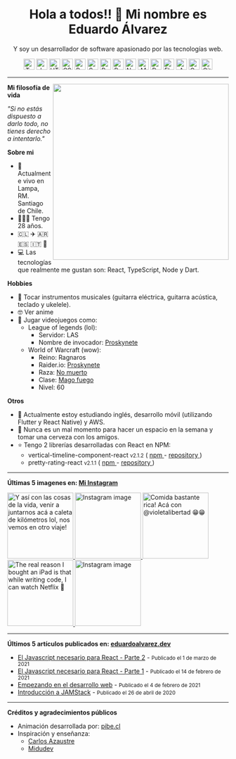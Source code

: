 <h1 align="center">Hola a todos!! 👋 Mi nombre es Eduardo Álvarez</h1>
<p align="center">
  Y soy un desarrollador de software apasionado por las tecnologías web.
</p>

<p align="center">
  <img
    src="https://github.com/Proskynete/Proskynete/blob/master/images/icons/ts.png?raw=true"
    width="25"
    height="25"
    title="Typescript"
  />
  <img
    src="https://github.com/Proskynete/Proskynete/blob/master/images/icons/js.png?raw=true"
    width="25"
    height="25"
    title="Javascript"
  />
  <img
    src="https://github.com/Proskynete/Proskynete/blob/master/images/icons/html5.png?raw=true"
    width="25"
    height="25"
    title="HTML5"
  />
  <img
    src="https://github.com/Proskynete/Proskynete/blob/master/images/icons/css3.png?raw=true"
    width="25"
    height="25"
    title="CSS3"
  />
  <img
    src="https://github.com/Proskynete/Proskynete/blob/master/images/icons/bootstrap.png?raw=true"
    width="25"
    height="25"
    title="Bootstrap"
  />
  <img
    src="https://github.com/Proskynete/Proskynete/blob/master/images/icons/sass.png?raw=true"
    width="25"
    height="25"
    title="Sass"
  />
  <img
    src="https://github.com/Proskynete/Proskynete/blob/master/images/icons/react.png?raw=true"
    width="25"
    height="25"
    title="React"
  />
  <img
    src="https://github.com/Proskynete/Proskynete/blob/master/images/icons/redux.png?raw=true"
    width="25"
    height="25"
    title="Redux"
  />
  <img
    src="https://github.com/Proskynete/Proskynete/blob/master/images/icons/node.png?raw=true"
    width="25"
    height="25"
    title="Nodejs"
  />
  <img
    src="https://github.com/Proskynete/Proskynete/blob/master/images/icons/mongodb.png?raw=true"
    width="25"
    height="25"
    title="MongoDB"
  />
  <img
    src="https://github.com/Proskynete/Proskynete/blob/master/images/icons/dart.png?raw=true"
    width="25"
    height="25"
    title="Dart"
  />
  <img
    src="https://github.com/Proskynete/Proskynete/blob/master/images/icons/flutter.png?raw=true"
    width="25"
    height="25"
    title="Flutter"
  />
  <img
    src="https://github.com/Proskynete/Proskynete/blob/master/images/icons/aws.png?raw=true"
    width="25"
    height="25"
    title="Amazon Web Services"
  />
  <img
    src="https://github.com/Proskynete/Proskynete/blob/master/images/icons/gcp.png?raw=true"
    width="25"
    height="25"
    title="Google Cloud Platform"
  />
  <img
    src="https://github.com/Proskynete/Proskynete/blob/master/images/icons/git.png?raw=true"
    width="25"
    height="25"
    title="Git"
  />
</p>

---

<img
  width="400"
  align="right"
  src="https://github.com/Proskynete/Proskynete/blob/master/images/proskynete.gif?raw=true"
/>

<p align="left">
  <strong>Mi filosofía de vida</strong>
</p>
<p>
  <i>"Si no estás dispuesto a darlo todo, no tienes derecho a intentarlo."</i>
</p>

<p align="left">
  <strong>Sobre mi</strong>
</p>
<ul>
  <li>📍 Actualmente vivo en Lampa, RM. Santiago de Chile.</li>
  <li>👨🏼‍💻 Tengo 28 años.</li>
  <li>🇨🇱 ✈️ 🇦🇷 🇪🇸 🇮🇹 🗿</li>
  <li>
    💻 Las tecnologías que realmente me gustan son: React, TypeScript, Node y
    Dart.
  </li>
</ul>

<p align="left">
  <strong>Hobbies</strong>
</p>
<ul>
  <li>
    🎼 Tocar instrumentos musicales (guitarra eléctrica, guitarra acústica,
    teclado y ukelele).
  </li>
  <li>🤓 Ver anime</li>
  <li>
    👾 Jugar videojuegos como:
    <ul>
      <li>
        League of legends (lol):
        <ul>
          <li>Servidor: LAS</li>
          <li>
            Nombre de invocador:
            <a
              href="https://www.leagueofgraphs.com/es/summoner/las/proskynete"
              target="_blank"
            >
              Proskynete
            </a>
          </li>
        </ul>
      </li>
      <li>
        World of Warcraft (wow):
        <ul>
          <li>Reino: Ragnaros</li>
          <li>
            Raider.io:
            <a
              href="https://raider.io/characters/us/ragnaros/Proskynete"
              target="_blank"
            >
              Proskynete
            </a>
          </li>
          <li>
            Raza:
            <a
              href="https://worldofwarcraft.com/en-us/game/races/undead"
              target="_blank"
            >
              No muerto
            </a>
          </li>
          <li>
            Clase:
            <a
              href="https://worldofwarcraft.com/en-us/game/talent-calculator#mage/fire"
              target="_blank"
            >
              Mago fuego
            </a>
          </li>
          <li>Nivel: 60</li>
        </ul>
      </li>
    </ul>
  </li>
</ul>

<p align="left">
  <strong>Otros</strong>
</p>
<ul>
  <li>
    📖 Actualmente estoy estudiando inglés, desarrollo móvil (utilizando Flutter
    y React Native) y AWS.
  </li>
  <li>
    🍺 Nunca es un mal momento para hacer un espacio en la semana y tomar una
    cerveza con los amigos.
  </li>
  <li>
    ⭐ Tengo 2 librerías desarrolladas con React en NPM:
    <ul>
      <li>
        vertical-timeline-component-react <small>v2.1.2</small> (
        <a
          href="https://www.npmjs.com/package/vertical-timeline-component-react"
          target="_blank"
        >
          npm
        </a>
        -
        <a
          href="https://github.com/Proskynete/vertical-timeline-component-react"
          target="_blank"
        >
          repository
        </a>
        )
      </li>
      <li>
        pretty-rating-react <small>v2.1.1</small> (
        <a
          href="https://www.npmjs.com/package/pretty-rating-react"
          target="_blank"
        >
          npm
        </a>
        -
        <a
          href="https://github.com/Proskynete/pretty-rating-react"
          target="_blank"
        >
          repository
        </a>
        )
      </li>
    </ul>
  </li>
</ul>

---

<p align="left">
  <strong>
    Últimas 5 imagenes en:
    <a href="https://instagram.com/proskynete" target="_blank">
      Mi Instagram
    </a>
  </strong>
</p>

<a href="https://www.instagram.com/p/CYQ92X5Ay-x" target="_blank">
  <img
    src="https://scontent-muc2-1.cdninstagram.com/v/t51.2885-15/271118452_150926767288340_6658601939174927593_n.jpg?stp=c0.175.1406.1406a_dst-jpg_e35_s640x640_sh0.08&_nc_ht=scontent-muc2-1.cdninstagram.com&_nc_cat=108&_nc_ohc=gIjNkjpBCBIAX9tGTux&edm=ABfd0MgBAAAA&ccb=7-4&oh=00_AT8DRN_fmiDGHG5y0sD-iOuRa3iJDjP7v3ws6pl0QibCLA&oe=6226236F&_nc_sid=7bff83"
    alt="Y así con las cosas de la vida, venir a juntarnos acá a caleta de kilómetros lol, nos vemos en otro viaje!"
    width="150"
    height="150"
  />
</a>
<a href="https://www.instagram.com/p/CYO9EFpAYC6" target="_blank">
  <img
    src="https://scontent-muc2-1.cdninstagram.com/v/t51.2885-15/271147100_2386490614820726_160259203668310633_n.jpg?stp=c0.180.1440.1440a_dst-jpg_e35_s640x640_sh0.08&_nc_ht=scontent-muc2-1.cdninstagram.com&_nc_cat=102&_nc_ohc=B_ajLqAfPSAAX-UI2E8&edm=ABfd0MgBAAAA&ccb=7-4&oh=00_AT80TCOgqf0H98yF5tkjs6Jra8oCWFwjaH_tFZS9IEignQ&oe=62268F27&_nc_sid=7bff83"
    alt="Instagram image"
    width="150"
    height="150"
  />
</a>
<a href="https://www.instagram.com/p/CVYaKmUlAud" target="_blank">
  <img
    src="https://scontent-muc2-1.cdninstagram.com/v/t51.2885-15/247426394_552635039163688_5284049663495821167_n.jpg?stp=c180.0.1080.1080a_dst-jpg_e35_s640x640_sh0.08&_nc_ht=scontent-muc2-1.cdninstagram.com&_nc_cat=104&_nc_ohc=5Sc0NTxSbiwAX8NgPXx&edm=ABfd0MgBAAAA&ccb=7-4&oh=00_AT-hm3ceKvkXVn4f-AZkBHH-Hx9YlFT6_s_8UhTdbDl6Uw&oe=6226822B&_nc_sid=7bff83"
    alt="Comida bastante rica! 
Acá con @violetalibertad 😁😁"
    width="150"
    height="150"
  />
</a>
<a href="https://www.instagram.com/p/CT0zvVAAHW3" target="_blank">
  <img
    src="https://scontent-muc2-1.cdninstagram.com/v/t51.2885-15/242050871_243023651082985_1418961891220065825_n.jpg?stp=c180.0.1080.1080a_dst-jpg_e35_s640x640_sh0.08&_nc_ht=scontent-muc2-1.cdninstagram.com&_nc_cat=101&_nc_ohc=jwtt5817K8kAX-xbIUD&edm=ABfd0MgBAAAA&ccb=7-4&oh=00_AT9-zYDHRpe57xxDeL_1KEXV0Pt0vlNPnz5dGuKuRg1MRA&oe=6225BC90&_nc_sid=7bff83"
    alt="The real reason I bought an iPad is that while writing code, I can watch Netflix 🤭"
    width="150"
    height="150"
  />
</a>
<a href="https://www.instagram.com/p/CR2u5VMDP1R" target="_blank">
  <img
    src="https://scontent-muc2-1.cdninstagram.com/v/t51.2885-15/223421266_219015820001961_8188634106651211309_n.jpg?stp=c0.133.1066.1066a_dst-jpg_e35_s640x640_sh0.08&_nc_ht=scontent-muc2-1.cdninstagram.com&_nc_cat=109&_nc_ohc=v37IuGyM0oYAX-0bkL3&edm=ABfd0MgBAAAA&ccb=7-4&oh=00_AT-TxVZKgEBlj50BPNPy3MNRJ7hssXd1sNREIWWbo2Tcag&oe=6225655E&_nc_sid=7bff83"
    alt="Instagram image"
    width="150"
    height="150"
  />
</a>

---

<p align="left">
  <strong>
    Últimos 5 artículos publicados en:
    <a href="https://eduardoalvarez.dev" target="_blank">
      eduardoalvarez.dev
    </a>
  </strong>
</p>

- [El Javascript necesario para React - Parte 2](https://eduardoalvarez.dev/articulos/el-javascript-necesario-para-react-parte-2) - <small>Publicado el 1 de marzo de 2021</small>
- [El Javascript necesario para React - Parte 1](https://eduardoalvarez.dev/articulos/el-javascript-necesario-para-react-parte-1) - <small>Publicado el 14 de febrero de 2021</small>
- [Empezando en el desarrollo web](https://eduardoalvarez.dev/articulos/empezando-en-el-desarrollo-web) - <small>Publicado el 4 de febrero de 2021</small>
- [Introducción a JAMStack](https://eduardoalvarez.dev/articulos/introduccion-a-jamstack) - <small>Publicado el 26 de abril de 2020</small>

---

<p align="left">
  <strong>Créditos y agradecimientos públicos</strong>
</p>
<ul>
  <li>
    Animación desarrollada por:
    <a href="https://pibe.cl/" target="_blank">
      pibe.cl
    </a>
  </li>
  <li>
    Inspiración y enseñanza:
    <ul>
      <li>
        <a href="https://carlosazaustre.es/" target="_blank">
          Carlos Azaustre
        </a>
      </li>
      <li>
        <a href="https://midu.dev/" target="_blank">
          Midudev
        </a>
      </li>
    </ul>
  </li>
</ul>
